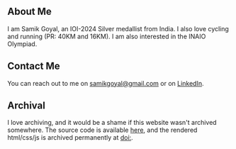 ## About Me

I am Samik Goyal, an IOI-2024 Silver medallist from India. I also love cycling and running (PR: 40KM and 16KM). I am also interested in the INAIO Olympiad.

## Contact Me

You can reach out to me on [samikgoyal@gmail.com](mailto:samikgoyal@gmail.com) or on [LinkedIn](https://www.linkedin.com/in/samik-goyal/).

## Archival

I love archiving, and it would be a shame if this website wasn't archived somewhere. The source code is available [here](https://github.com/Unforgettablepl/PersonalWebsite), and the rendered html/css/js is archived permanently at [doi:]().